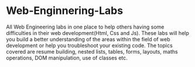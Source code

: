 # Web-Enginnering-Labs
All Web Engineering labs in one place to help others having some difficulties in their web development(Html, Css and Js). These labs will help you build a better understanding of the areas within the field of web development or help you troubleshoot your existing code. The topics covered are resume building, nested lists, tables, forms, layouts, maths operations, DOM manipulation, use of classes etc.
